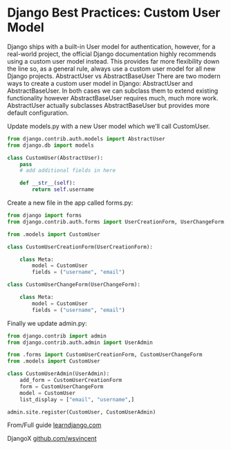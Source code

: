 # Django Best Practices: Custom User Model

Django ships with a built-in User model for authentication, however, for a real-world project, the official Django documentation highly recommends using a custom user model instead. This provides far more flexibility down the line so, as a general rule, always use a custom user model for all new Django projects.
AbstractUser vs AbstractBaseUser
There are two modern ways to create a custom user model in Django: AbstractUser and AbstractBaseUser. In both cases we can subclass them to extend existing functionality however AbstractBaseUser requires much, much more work. AbstractUser actually subclasses AbstractBaseUser but provides more default configuration.

Update models.py with a new User model which we'll call CustomUser.

```python
from django.contrib.auth.models import AbstractUser
from django.db import models

class CustomUser(AbstractUser):
    pass
    # add additional fields in here

    def __str__(self):
        return self.username
```

Create a new file in the app called forms.py:

```python
from django import forms
from django.contrib.auth.forms import UserCreationForm, UserChangeForm

from .models import CustomUser

class CustomUserCreationForm(UserCreationForm):

    class Meta:
        model = CustomUser
        fields = ("username", "email")

class CustomUserChangeForm(UserChangeForm):

    class Meta:
        model = CustomUser
        fields = ("username", "email")
```

Finally we update admin.py:

```python
from django.contrib import admin
from django.contrib.auth.admin import UserAdmin

from .forms import CustomUserCreationForm, CustomUserChangeForm
from .models import CustomUser

class CustomUserAdmin(UserAdmin):
    add_form = CustomUserCreationForm
    form = CustomUserChangeForm
    model = CustomUser
    list_display = ["email", "username",]

admin.site.register(CustomUser, CustomUserAdmin)
```

From/Full guide [learndjango.com](https://learndjango.com/tutorials/django-custom-user-model)

DjangoX [github.com/wsvincent](https://github.com/wsvincent/djangox)